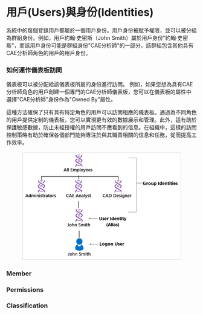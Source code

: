 # 用戶(Users)與身份(Identities)

系統中的每個登錄用戶都屬於一個用戶身份。用戶身份被賦予權限，並可以被分組為群組身份。例如，用戶約翰·史密斯（John Smith）屬於用戶身份"約翰·史密斯"，而該用戶身份可能是群組身份"CAE分析師"的一部分，該群組包含其他具有CAE分析師角色的用戶的用戶身份。

### 如何運作儀表板訪問&#x20;

儀表板可以被分配給該儀表板所屬的身份進行訪問。 例如，如果您想為具有CAE分析師角色的用戶創建一個專門的CAE分析師儀表板，您可以在儀表板的屬性中選擇"CAE分析師"身份作為"Owned By"屬性。

這種方法確保了只有具有特定角色的用戶可以訪問相應的儀表板。通過為不同角色的用戶提供定制的儀表板，您可以實現更有效的數據展示和管理。此外，這有助於保護敏感數據，防止未經授權的用戶訪問不應看到的信息。在組織中，這樣的訪問控制策略有助於確保各個部門能夠專注於與其職責相關的信息和任務，從而提高工作效率。

<figure><img src="../../.gitbook/assets/image (2) (1).png" alt=""><figcaption></figcaption></figure>

### Member

### Permissions

### Classification

